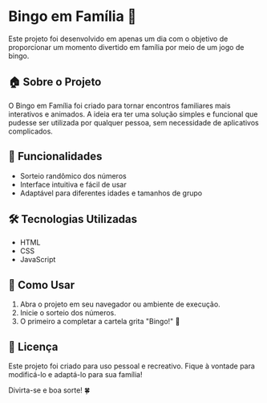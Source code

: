 # Bingo em Família 🎉

Este projeto foi desenvolvido em apenas um dia com o objetivo de proporcionar um momento divertido em família por meio de um jogo de bingo.

## 🏠 Sobre o Projeto

O Bingo em Família foi criado para tornar encontros familiares mais interativos e animados. A ideia era ter uma solução simples e funcional que pudesse ser utilizada por qualquer pessoa, sem necessidade de aplicativos complicados.

## 🚀 Funcionalidades
- Sorteio randômico dos números
- Interface intuitiva e fácil de usar
- Adaptável para diferentes idades e tamanhos de grupo

## 🛠️ Tecnologias Utilizadas
- HTML
- CSS
- JavaScript

## 📌 Como Usar
1. Abra o projeto em seu navegador ou ambiente de execução.
3. Inicie o sorteio dos números.
4. O primeiro a completar a cartela grita "Bingo!" 🎊

## 📜 Licença
Este projeto foi criado para uso pessoal e recreativo. Fique à vontade para modificá-lo e adaptá-lo para sua família!

Divirta-se e boa sorte! 🍀

